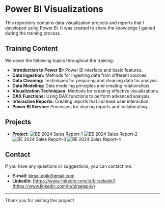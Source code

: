 # Power BI Visualizations

This repository contains data visualization projects and reports that I developed using Power BI. It was created to share the knowledge I gained during the training process.

## Training Content

We cover the following topics throughout the training:

- **Introduction to Power BI:** Power BI interface and basic features.
- **Data Ingestion:** Methods for ingesting data from different sources.
- **Data Cleaning:** Techniques for preparing and cleaning data for analysis.
- **Data Modeling:** Data modeling principles and creating relationships.
- **Visualization Techniques:** Methods for creating effective visualizations.
- **DAX Functions:** Using DAX functions to perform advanced analysis.
- **Interactive Reports:** Creating reports that increase user interaction.
- **Power BI Service:** Processes for sharing reports and collaborating.

## Projects

- **Project:**
![BE 2024 Sales Report-1](https://raw.githubusercontent.com/birsel-epik/powerbi-visualizations/main/PowerBI-page-1.png)
![BE 2024 Sales Report-2](https://raw.githubusercontent.com/birsel-epik/powerbi-visualizations/main/PowerBI-page-2.png)
![BE 2024 Sales Report-3](https://raw.githubusercontent.com/birsel-epik/powerbi-visualizations/main/PowerBI-page-3.png)
![BE 2024 Sales Report-4](https://raw.githubusercontent.com/birsel-epik/powerbi-visualizations/main/PowerBI-page-4.png)


## Contact

If you have any questions or suggestions, you can contact me:

- **E-mail:** [birsel.epik@gmail.com](mailto:birsel.epik@gmail.com)
- **LinkedIn:** [https://www.linkedin.com/in/birselepik/](https://www.linkedin.com/in/birselepik/)

---

Thank you for visiting this project!
